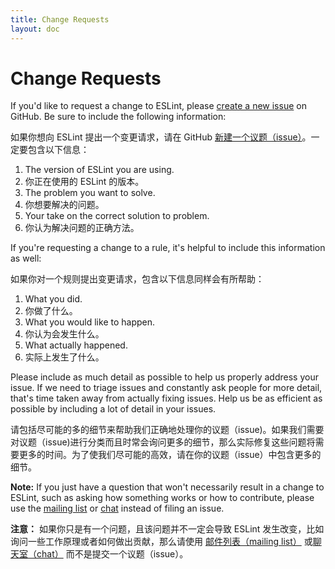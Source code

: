 ```yaml
---
title: Change Requests
layout: doc
---
```

<!-- Note: No pull requests accepted for this file. See README.md in the root directory for details. -->

# Change Requests

If you'd like to request a change to ESLint, please [create a new issue](https://github.com/eslint/eslint/issues/new?body=**What%20version%20are%20you%20using%3F**%0A%0A**What%20did%20you%20do%3F**%0A%0A**What%20happened%3F**%0A%0A**What%20did%20you%20expect%20to%20happen%3F**%0A%0A) on GitHub. Be sure to include the following information:

如果你想向 ESLint 提出一个变更请求，请在 GitHub [新建一个议题（issue）](https://github.com/eslint/eslint/issues/new?body=**What%20version%20are%20you%20using%3F**%0A%0A**What%20did%20you%20do%3F**%0A%0A**What%20happened%3F**%0A%0A**What%20did%20you%20expect%20to%20happen%3F**%0A%0A)。一定要包含以下信息：

1. The version of ESLint you are using.
1. 你正在使用的 ESLint 的版本。
1. The problem you want to solve.
1. 你想要解决的问题。
1. Your take on the correct solution to problem.
1. 你认为解决问题的正确方法。

If you're requesting a change to a rule, it's helpful to include this information as well:

如果你对一个规则提出变更请求，包含以下信息同样会有所帮助：

1. What you did.
1. 你做了什么。
1. What you would like to happen.
1. 你认为会发生什么。
1. What actually happened.
1. 实际上发生了什么。

Please include as much detail as possible to help us properly address your issue. If we need to triage issues and constantly ask people for more detail, that's time taken away from actually fixing issues. Help us be as efficient as possible by including a lot of detail in your issues.

请包括尽可能的多的细节来帮助我们正确地处理你的议题（issue)。如果我们需要对议题（issue)进行分类而且时常会询问更多的细节，那么实际修复这些问题将需要更多的时间。为了使我们尽可能的高效，请在你的议题（issue）中包含更多的细节。

**Note:** If you just have a question that won't necessarily result in a change to ESLint, such as asking how something works or how to contribute, please use the [mailing list](https://groups.google.com/group/eslint) or [chat](https://gitter.im/eslint/eslint) instead of filing an issue.

**注意：** 如果你只是有一个问题，且该问题并不一定会导致 ESLint 发生改变，比如询问一些工作原理或者如何做出贡献，那么请使用 [邮件列表（mailing list）](https://groups.google.com/group/eslint) 或[聊天室（chat）](https://gitter.im/eslint/eslint) 而不是提交一个议题（issue）。

